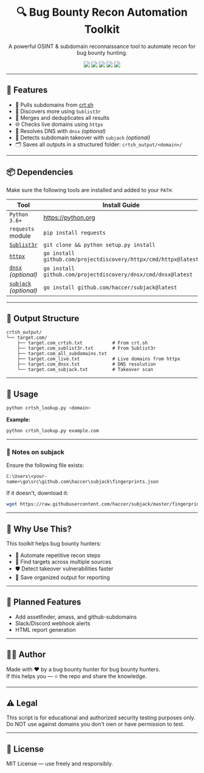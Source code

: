 <h1 align="center">🔍 Bug Bounty Recon Automation Toolkit</h1>

<p align="center">
  A powerful OSINT & subdomain reconnaissance tool to automate recon for bug bounty hunting.
</p>

<p align="center">
  <img src="https://img.shields.io/badge/Python-3.6%2B-blue?style=flat-square" />
  <img src="https://img.shields.io/badge/Sublist3r-supported-lightgrey?style=flat-square" />
  <img src="https://img.shields.io/badge/httpx-required-orange?style=flat-square" />
  <img src="https://img.shields.io/badge/dnsx-optional-yellow?style=flat-square" />
  <img src="https://img.shields.io/badge/subjack-optional-red?style=flat-square" />
</p>

---

## 🚀 Features

- 📜 Pulls subdomains from [crt.sh](https://crt.sh)
- 🔎 Discovers more using `Sublist3r`
- 🧠 Merges and deduplicates all results
- 🌐 Checks live domains using `httpx`
- 📡 Resolves DNS with `dnsx` _(optional)_
- 🚨 Detects subdomain takeover with `subjack` _(optional)_
- 🗂 Saves all outputs in a structured folder: `crtsh_output/<domain>/`

---

## 📦 Dependencies

Make sure the following tools are installed and added to your `PATH`:

| Tool                                                            | Install Guide                                                   |
| --------------------------------------------------------------- | --------------------------------------------------------------- |
| `Python 3.6+`                                                   | https://python.org                                              |
| `requests` module                                               | `pip install requests`                                          |
| [`Sublist3r`](https://github.com/aboul3la/Sublist3r)            | `git clone && python setup.py install`                          |
| [`httpx`](https://github.com/projectdiscovery/httpx)            | `go install github.com/projectdiscovery/httpx/cmd/httpx@latest` |
| [`dnsx`](https://github.com/projectdiscovery/dnsx) _(optional)_ | `go install github.com/projectdiscovery/dnsx/cmd/dnsx@latest`   |
| [`subjack`](https://github.com/haccer/subjack) _(optional)_     | `go install github.com/haccer/subjack@latest`                   |

---

## 📁 Output Structure

```
crtsh_output/
└── target.com/
    ├── target.com_crtsh.txt           # From crt.sh
    ├── target.com_sublist3r.txt       # From Sublist3r
    ├── target.com_all_subdomains.txt
    ├── target.com_live.txt            # Live domains from httpx
    ├── target.com_dnsx.txt            # DNS resolution
    └── target.com_subjack.txt         # Takeover scan
```

---

## 🧪 Usage

```bash
python crtsh_lookup.py <domain>
```

**Example:**

```bash
python crtsh_lookup.py example.com
```

---

### 🔐 Notes on subjack

Ensure the following file exists:

```
C:\Users\<your-name>\go\src\github.com\haccer\subjack\fingerprints.json
```

If it doesn't, download it:

```bash
wget https://raw.githubusercontent.com/haccer/subjack/master/fingerprints.json
```

---

## 🧠 Why Use This?

This toolkit helps bug bounty hunters:

- 🔄 Automate repetitive recon steps
- 🎯 Find targets across multiple sources
- 🛡️ Detect takeover vulnerabilities faster
- 💼 Save organized output for reporting

---

## 🤖 Planned Features

- Add assetfinder, amass, and github-subdomains
- Slack/Discord webhook alerts
- HTML report generation

---

## 👨‍💻 Author

Made with ❤️ by a bug bounty hunter for bug bounty hunters.  
If this helps you — ⭐ the repo and share the knowledge.

---

## ⚠️ Legal

This script is for educational and authorized security testing purposes only.  
Do NOT use against domains you don't own or have permission to test.

---

## 📜 License

MIT License — use freely and responsibly.
